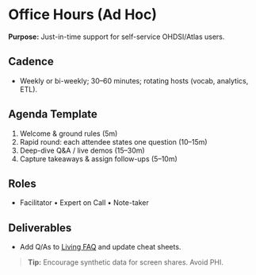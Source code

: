 # Office Hours (Ad Hoc)

**Purpose:** Just-in-time support for self-service OHDSI/Atlas users.

## Cadence
- Weekly or bi-weekly; 30–60 minutes; rotating hosts (vocab, analytics, ETL).

## Agenda Template
1. Welcome & ground rules (5m)
2. Rapid round: each attendee states one question (10–15m)
3. Deep-dive Q&A / live demos (15–30m)
4. Capture takeaways & assign follow-ups (5–10m)

## Roles
- Facilitator • Expert on Call • Note-taker

## Deliverables
- Add Q/As to [Living FAQ](faq.md) and update cheat sheets.

> **Tip:** Encourage synthetic data for screen shares. Avoid PHI.
